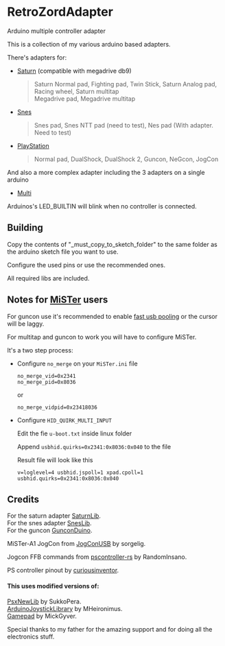 # RetroZordAdapter
Arduino multiple controller adapter

This is a collection of my various arduino based adapters.

There's adapters for: <br/>
- [Saturn](Saturn/) (compatible with megadrive db9)
  > Saturn Normal pad, Fighting pad, Twin Stick,
  Saturn Analog pad, Racing wheel,
  Saturn multitap <br/>
  Megadrive pad,
  Megadrive multitap
- [Snes](SNES/) <br/>
  > Snes pad,
  Snes NTT pad (need to test),
  Nes pad (With adapter. Need to test)
  
- [PlayStation](PlayStation/) <br/>
  > Normal pad,
  DualShock,
  DualShock 2,
  Guncon,
  NeGcon,
  JogCon

And also a more complex adapter including the 3 adapters on a single arduino
- [Multi](Multi/)


Arduinos's LED_BUILTIN will blink when no controller is connected.

## Building
Copy the contents of "_must_copy_to_sketch_folder" to the same folder as the arduino sketch file you want to use.

Configure the used pins or use the recommended ones.

All required libs are included.


## Notes for [MiSTer](https://github.com/MiSTer-devel/Main_MiSTer/wiki) users
For guncon use it's recommended to enable [fast usb pooling](https://github.com/MiSTer-devel/Main_MiSTer/wiki/Lag-Explained#input-lag) or the cursor will be laggy.

For multitap and guncon to work you will have to configure MiSTer.

It's a two step process:

- Configure `no_merge` on your `MiSTer.ini` file

  `no_merge_vid=0x2341`<br/>
  `no_merge_pid=0x8036 `
  
  or
  
  `no_merge_vidpid=0x23418036`

- Configure `HID_QUIRK_MULTI_INPUT`

  Edit the fie `u-boot.txt` inside linux folder

  Append `usbhid.quirks=0x2341:0x8036:0x040` to the file

  Result file will look like this

  `v=loglevel=4 usbhid.jspoll=1 xpad.cpoll=1 usbhid.quirks=0x2341:0x8036:0x040`


## Credits

For the saturn adapter [SaturnLib](https://github.com/sonik-br/SaturnLib).<br/>
For the snes adapter [SnesLib](https://github.com/sonik-br/SnesLib).<br/>
For the guncon [GunconDuino](https://github.com/sonik-br/GunconDuino).<br/>

MiSTer-A1 JogCon from [JogConUSB](https://github.com/MiSTer-devel/Retro-Controllers-USB-MiSTer/tree/master/JogConUSB) by sorgelig.

Jogcon FFB commands from [pscontroller-rs](https://github.com/RandomInsano/pscontroller-rs) by RandomInsano.

PS controller pinout by [curiousinventor](https://store.curiousinventor.com/guides/PS2).

#### This uses modified versions of:

[PsxNewLib](https://github.com/SukkoPera/PsxNewLib) by SukkoPera.<br/>
[ArduinoJoystickLibrary](https://github.com/MHeironimus/ArduinoJoystickLibrary) by MHeironimus.<br/>
[Gamepad](https://github.com/MickGyver/DaemonBite-Retro-Controllers-USB) by MickGyver.<br/>

Special thanks to my father for the amazing support and for doing all the electronics stuff.
